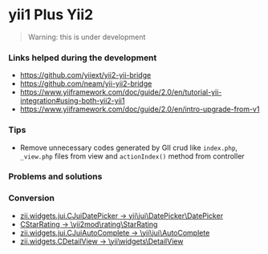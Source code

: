 # yii1 Plus Yii2

> Warning: this is under development

### Links helped during the development
* https://github.com/yiiext/yii2-yii-bridge
* https://github.com/neam/yii-yii2-bridge
* https://www.yiiframework.com/doc/guide/2.0/en/tutorial-yii-integration#using-both-yii2-yii1
* https://www.yiiframework.com/doc/guide/2.0/en/intro-upgrade-from-v1


### Tips
- Remove unnecessary codes generated by GII crud like `index.php`, `_view.php` files from view and `actionIndex()` method from controller


### Problems and solutions


### Conversion
- [zii.widgets.jui.CJuiDatePicker -> yii\jui\DatePicker\DatePicker](docs/datePicker.md)
- [CStarRating -> \yii2mod\rating\StarRating](docs/starRating.md)
- [zii.widgets.jui.CJuiAutoComplete -> \yii\jui\AutoComplete](docs/autocomplete.md)
- [zii.widgets.CDetailView -> \yii\widgets\DetailView](docs/detailView.md)

